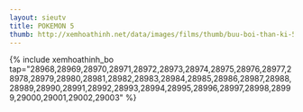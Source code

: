 ```yaml
---
layout: sieutv
title: POKEMON 5
thumb: http://xemhoathinh.net/data/images/films/thumb/buu-boi-than-ki-5-pokemon-5-2003.jpg
---
```

{% include xemhoathinh_bo tap="28968,28969,28970,28971,28972,28973,28974,28975,28976,28977,28978,28979,28980,28981,28982,28983,28984,28985,28986,28987,28988,28989,28990,28991,28992,28993,28994,28995,28996,28997,28998,28999,29000,29001,29002,29003" %} 
